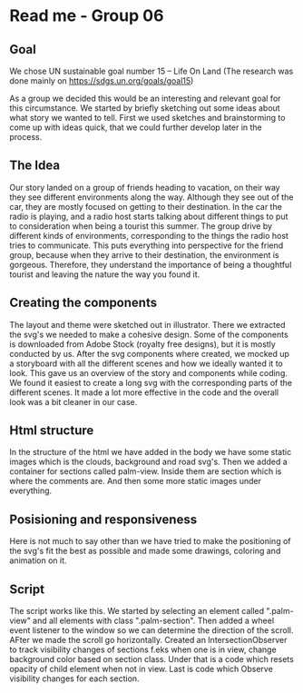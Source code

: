 # Read me - Group 06

## Goal
We chose UN sustainable goal number 15 – Life On Land
(The research was done mainly on https://sdgs.un.org/goals/goal15)

As a group we decided this would be an interesting and relevant goal for this circumstance. We started by briefly sketching out some ideas about what story we wanted to tell. First we used sketches and brainstorming to come up with ideas quick, that we could further develop later in the process.

## The Idea
Our story landed on a group of friends heading to vacation, on their way they see different environments along the way. Although they see out of the car, they are mostly focused on getting to their destination. In the car the radio is playing, and a radio host starts talking about different things to put to consideration when being a tourist this summer. The group drive by different kinds of environments, corresponding to the things the radio host tries to communicate. This puts everything into perspective for the friend group, because when they arrive to their destination, the environment is gorgeous. Therefore, they understand the importance of being a thoughtful tourist and leaving the nature the way you found it. 

## Creating the components
The layout and theme were sketched out in illustrator. There we extracted the svg's we needed to make a cohesive design. Some of the components is downloaded from Adobe Stock (royalty free designs), but it is mostly conducted by us. After the svg components where created, we mocked up a storyboard with all the different scenes and how we ideally wanted it to look. This gave us an overview of the story and components while coding.  We found it easiest to create a long svg with the corresponding parts of the different scenes. It made a lot more effective in the code and the overall look was a bit cleaner in our case. 

## Html structure
In the structure of the html we have added in the body we have some static images which is the clouds, background and road svg's. Then we added a container for sections called palm-view. Inside them are section which is where the comments are. And then some more static images under everything.

## Posisioning and responsiveness
Here is not much to say other than we have tried to make the positioning of the svg's fit the best as possible and made some drawings, coloring and animation on it.

## Script
The script works like this. We started by selecting an element called ".palm-view" and all elements with class ".palm-section". Then added a wheel event listener to the window so we can determine the direction of the scroll. AFter we made the scroll go horizontally. Created an IntersectionObserver to track visibility changes of sections f.eks when one is in view, change background color based on section class. Under that is a code which resets opacity of child element when not in view. Last is code which Observe visibility changes for each section.


